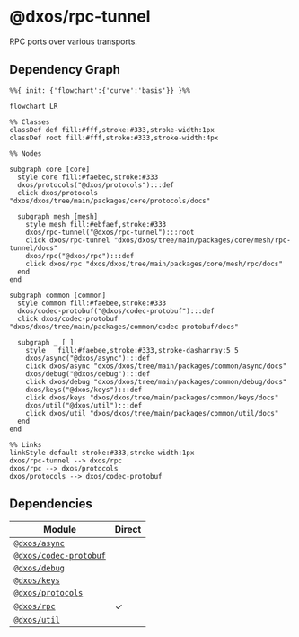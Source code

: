 # @dxos/rpc-tunnel

RPC ports over various transports.

## Dependency Graph

```mermaid
%%{ init: {'flowchart':{'curve':'basis'}} }%%

flowchart LR

%% Classes
classDef def fill:#fff,stroke:#333,stroke-width:1px
classDef root fill:#fff,stroke:#333,stroke-width:4px

%% Nodes

subgraph core [core]
  style core fill:#faebec,stroke:#333
  dxos/protocols("@dxos/protocols"):::def
  click dxos/protocols "dxos/dxos/tree/main/packages/core/protocols/docs"

  subgraph mesh [mesh]
    style mesh fill:#ebfaef,stroke:#333
    dxos/rpc-tunnel("@dxos/rpc-tunnel"):::root
    click dxos/rpc-tunnel "dxos/dxos/tree/main/packages/core/mesh/rpc-tunnel/docs"
    dxos/rpc("@dxos/rpc"):::def
    click dxos/rpc "dxos/dxos/tree/main/packages/core/mesh/rpc/docs"
  end
end

subgraph common [common]
  style common fill:#faebee,stroke:#333
  dxos/codec-protobuf("@dxos/codec-protobuf"):::def
  click dxos/codec-protobuf "dxos/dxos/tree/main/packages/common/codec-protobuf/docs"

  subgraph _ [ ]
    style _ fill:#faebee,stroke:#333,stroke-dasharray:5 5
    dxos/async("@dxos/async"):::def
    click dxos/async "dxos/dxos/tree/main/packages/common/async/docs"
    dxos/debug("@dxos/debug"):::def
    click dxos/debug "dxos/dxos/tree/main/packages/common/debug/docs"
    dxos/keys("@dxos/keys"):::def
    click dxos/keys "dxos/dxos/tree/main/packages/common/keys/docs"
    dxos/util("@dxos/util"):::def
    click dxos/util "dxos/dxos/tree/main/packages/common/util/docs"
  end
end

%% Links
linkStyle default stroke:#333,stroke-width:1px
dxos/rpc-tunnel --> dxos/rpc
dxos/rpc --> dxos/protocols
dxos/protocols --> dxos/codec-protobuf
```

## Dependencies

| Module | Direct |
|---|---|
| [`@dxos/async`](../../../../common/async/docs/README.md) |  |
| [`@dxos/codec-protobuf`](../../../../common/codec-protobuf/docs/README.md) |  |
| [`@dxos/debug`](../../../../common/debug/docs/README.md) |  |
| [`@dxos/keys`](../../../../common/keys/docs/README.md) |  |
| [`@dxos/protocols`](../../../protocols/docs/README.md) |  |
| [`@dxos/rpc`](../../rpc/docs/README.md) | &check; |
| [`@dxos/util`](../../../../common/util/docs/README.md) |  |
